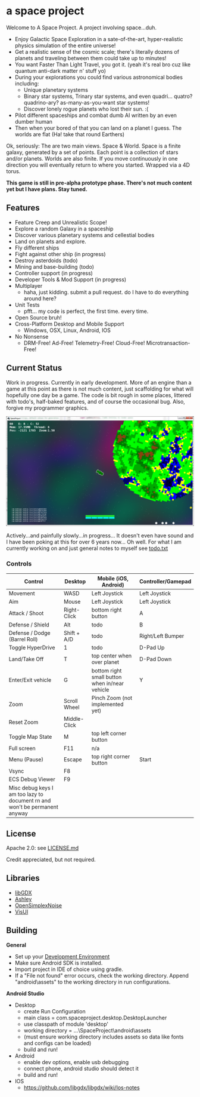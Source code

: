 # a space project
Welcome to A Space Project. A project involving space...duh.
* Enjoy Galactic Space Exploration in a sate-of-the-art, hyper-realistic physics simulation of the entire universe!
* Get a realistic sense of the cosmic scale; there's literally dozens of planets and traveling between them could take up to minutes!
* You want Faster Than Light Travel, you got it. (yeah it's real bro cuz like quantum anti-dark matter n' stuff yo)
* During your explorations you could find various astronomical bodies including:
    * Unique planetary systems
    * Binary star systems, Trinary star systems, and even quadri... quatro? quadrino-ary? as-many-as-you-want star systems!
    * Discover lonely rogue planets who lost their sun. :(
* Pilot different spaceships and combat dumb AI written by an even dumber human
* Then when your bored of that you can land on a planet I guess. The worlds are flat (Ha! take that round Earthers)

Ok, seriously: The are two main views. Space & World.
Space is a finite galaxy, generated by a set of points. Each point is a collection of stars and/or planets.
Worlds are also finite. If you move continuously in one direction you will eventually return to where you started. Wrapped via a 4D torus.

**This game is still in pre-alpha prototype phase. There's not much content yet but I have plans. Stay tuned.**


## Features
* Feature Creep and Unrealistic Scope!
* Explore a random Galaxy in a spaceship
* Discover various planetary systems and cellestial bodies
* Land on planets and explore.
* Fly different ships
* Fight against other ship (in progress)
* Destroy asterdoids (todo)
* Mining and base-building (todo)
* Controller support (in progress)
* Developer Tools & Mod Support (in progress)
* Multiplayer
  * haha, just kidding. submit a pull request. do I have to do everything around here?
* Unit Tests
  * pfft... my code is perfect, the first time. every time.
* Open Source bruh!
* Cross-Platform Desktop and Mobile Support
  * Windows, OSX, Linux, Android, IOS
* No Nonsense
   * DRM-Free! Ad-Free! Telemetry-Free! Cloud-Free! Microtransaction-Free!



## Current Status
Work in progress. Currently in early development. More of an engine than a game at this point as there is not much content, just scaffolding for what will hopefully one day be a game. The code is bit rough in some places, littered with todo's, half-baked features, and of course the occasional bug. Also, forgive my programmer graphics.


![screenshot](/Capture.PNG?raw=true)

Actively...and painfully slowly...in progress... It doesn't even have sound and I have been poking at this for over 6 years now... Oh well. For what I am currently working on and just general notes to myself see [todo.txt](https://github.com/0XDE57/SpaceProject/blob/master/todo.txt)


### Controls
| Control                        | Desktop      | Mobile (iOS, Android)                    | Controller/Gamepad |
|------------------------------- | ------------ | ---------------------------------------- | ------------------ |
| Movement                       | WASD         | Left Joystick                            | Left Joystick      |
| Aim                            | Mouse        | Left Joystick                            | Left Joystick      |
| Attack / Shoot                 | Right-Click  | bottom right button                      | A                  |
| Defense / Shield               | Alt          | todo                                     | B                  |
| Defense / Dodge (Barrel Roll)  | Shift + A/D  | todo                                     | Right/Left Bumper  |
| Toggle HyperDrive              | 1            | todo                                     | D-Pad Up           |
| Land/Take Off                  | T            | top center when over planet              | D-Pad Down         |
| Enter/Exit vehicle             | G            | bottom right small button when in/near vehicle | Y            |
| Zoom                           | Scroll Wheel | Pinch Zoom (not implemented yet)         |                    |
| Reset Zoom                     | Middle-Click |                                          |                    |
| Toggle Map State               | M            | top left corner button                   |                    |
| Full screen                    | F11          | n/a                                      |                    |
| Menu (Pause)                   | Escape       | top right corner button                  | Start              |
| Vsync                          | F8           |                                          |                    |
| ECS Debug Viewer               | F9           |                                          |                    |
| Misc debug keys I am too lazy to document rn and won't be permanent anyway               |                    |


## License
   Apache 2.0: see [LICENSE.md](https://github.com/0XDE57/SpaceProject/blob/master/LICENSE.md)
   
   Credit appreciated, but not required.

## Libraries
- [libGDX](https://github.com/libgdx/libgdx)
- [Ashley](https://github.com/libgdx/ashley/wiki)
- [OpenSimplexNoise](https://gist.github.com/KdotJPG/b1270127455a94ac5d19)
- [VisUI](https://github.com/kotcrab/vis-ui)


## Building
**General**
* Set up your [Development Environment](https://libgdx.badlogicgames.com/documentation/gettingstarted/Setting%20Up.html)
* Make sure Android SDK is installed.
* Import project in IDE of choice using gradle.
* If a "File not found" error occurs, check the working directory. Append "android\assets" to the working directory in run configurations.


**Android Studio**
* Desktop
  * create Run Configuration
  * main class = com.spaceproject.desktop.DesktopLauncher
  * use classpath of module 'desktop'
  * working directory = ...\SpaceProject\android\assets
  * (must ensure working directory includes assets so data like fonts and configs can be loaded)
  * build and run!
* Android
  * enable dev options, enable usb debugging
  * connect phone, android studio should detect it
  * build and run!
* IOS
  * https://github.com/libgdx/libgdx/wiki/Ios-notes

